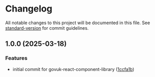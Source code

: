 # Changelog

All notable changes to this project will be documented in this file. See [standard-version](https://github.com/conventional-changelog/standard-version) for commit guidelines.

## 1.0.0 (2025-03-18)


### Features

* initial commit for govuk-react-component-library ([1ccfa1b](https://github.com/LandRegistry/govuk-react-components-library/commit/1ccfa1b0e6efef0f5252d35f642a414458411b67))
